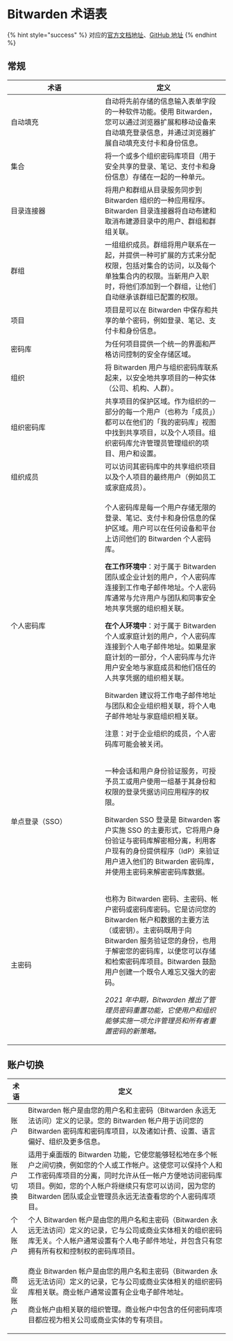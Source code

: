 # Bitwarden 术语表

{% hint style="success" %}
对应的[官方文档地址](https://bitwarden.com/help/article/bitwarden-glossary/)、[GitHub 地址](https://github.com/bitwarden/help/blob/master/\_articles/miscellaneous/bitwarden-glossary.md)
{% endhint %}

## 常规 <a href="#general" id="general"></a>

<table><thead><tr><th width="201.29673610383605">术语</th><th>定义</th></tr></thead><tbody><tr><td>自动填充</td><td>自动将先前存储的信息输入表单字段的一种软件功能。使用 Bitwarden，您可以通过浏览器扩展和移动设备来自动填充登录信息，并通过浏览器扩展自动填充支付卡和身份信息。</td></tr><tr><td>集合</td><td>将一个或多个组织密码库项目（用于安全共享的登录、笔记、支付卡和身份信息）存储在一起的一种单元。</td></tr><tr><td>目录连接器</td><td>将用户和群组从目录服务同步到 Bitwarden 组织的一种应用程序。Bitwarden 目录连接器将自动布建和取消布建源目录中的用户、群组和群组关联。</td></tr><tr><td>群组</td><td>一组组织成员。群组将用户联系在一起，并提供一种可扩展的方式来分配权限，包括对集合的访问，以及每个单独集合内的权限。当新用户入职时，将他们添加到一个群组，让他们自动继承该群组已配置的权限。</td></tr><tr><td>项目</td><td>项目是可以在 Bitwarden 中保存和共享的单个密码，例如登录、笔记、支付卡和身份信息。</td></tr><tr><td>密码库</td><td>为任何项目提供一个统一的界面和严格访问控制的安全存储区域。</td></tr><tr><td>组织</td><td>将 Bitwarden 用户与组织密码库联系起来，以安全地共享项目的一种实体（公司、机构、人群）。</td></tr><tr><td>组织密码库</td><td>共享项目的保护区域。作为组织的一部分的每一个用户（也称为「成员」）都可以在他们的「我的密码库」视图中找到共享项目，以及个人项目。组织密码库允许管理员管理组织的项目、用户和设置。</td></tr><tr><td>组织成员</td><td>可以访问其密码库中的共享组织项目以及个人项目的最终用户（例如员工或家庭成员）。</td></tr><tr><td>个人密码库</td><td><p>个人密码库是每一个用户存储无限的登录、笔记、支付卡和身份信息的保护区域。用户可以在任何设备和平台上访问他们的 Bitwarden 个人密码库。</p><p><strong>在工作环境中</strong>：对于属于 Bitwarden 团队或企业计划的用户，个人密码库连接到工作电子邮件地址。个人密码库通常与允许用户与团队和同事安全地共享凭据的组织相关联。</p><p><strong>在个人环境中</strong>：对于属于 Bitwarden 个人或家庭计划的用户，个人密码库连接到个人电子邮件地址。如果是家庭计划的一部分，个人密码库与允许用户安全地与家庭成员和他们信任的人共享凭据的组织相关联。</p><p>Bitwarden 建议将工作电子邮件地址与团队和企业组织相关联，将个人电子邮件地址与家庭组织相关联。</p><p>注意：对于企业组织的成员，个人密码库可能会被关闭。</p></td></tr><tr><td>单点登录（SSO）</td><td><p>一种会话和用户身份验证服务，可授予员工或用户使用一组基于其身份和权限的登录凭据访问应用程序的权限。</p><p>Bitwarden SSO 登录是 Bitwarden 客户实施 SSO 的主要形式，它将用户身份验证与密码库解密相分离，利用客户现有的身份提供程序（IdP）来验证用户进入他们的 Bitwarden 密码库，并使用主密码来解密密码库数据。</p></td></tr><tr><td>主密码</td><td><p>也称为 Bitwarden 密码、主密码、帐户密码或密码库密码。它是访问您的 Bitwarden 帐户和数据的主要方法（或密钥）。主密码既用于向 Bitwarden 服务验证您的身份，也用于解密您的密码库，以便您可以存储和检索密码库项目。Bitwarden 鼓励用户创建一个既令人难忘又强大的密码。</p><p><em>2021 年中期，Bitwarden 推出了管理员密码重置功能，它使用户和组织能够实施一项允许管理员和所有者重置密码的新策略。</em></p></td></tr></tbody></table>

## 账户切换 <a href="#account-switching" id="account-switching"></a>

| 术语   | 定义                                                                                                                                                      |
| ---- | ------------------------------------------------------------------------------------------------------------------------------------------------------- |
| 账户   | Bitwarden 帐户是由您的用户名和主密码（Bitwarden 永远无法访问）定义的记录。您的 Bitwarden 帐户用于访问您的 Bitwarden 密码库和密码库项目，以及诸如计费、设置、语言偏好、组织及更多信息。                                        |
| 账户切换 | 适用于桌面版的 Bitwarden 功能，它使您能够轻松地在多个帐户之间切换，例如您的个人或工作帐户。这使您可以保持个人和工作密码库项目的分离，同时允许从任一帐户方便地访问密码库项目。例如，您的个人帐户将继续只有您可以访问，因为您的 Bitwarden 团队或企业管理员永远无法查看您的个人密码库项目。 |
| 个人账户 | 个人 Bitwarden 帐户是由您的用户名和主密码（Bitwarden 永远无法访问）定义的记录，它与公司或商业实体相关的组织密码库无关。个人帐户通常设置有个人电子邮件地址，并包含只有您拥有所有权和控制权的密码库项目。                                          |
| 商业账户 | <p>商业 Bitwarden 帐户是由您的用户名和主密码（Bitwarden 永远无法访问）定义的记录，它与公司或商业实体相关的组织密码库相关联。商业帐户通常设置有企业电子邮件地址。</p><p>商业帐户由相关联的组织管理。商业帐户中包含的任何密码库项目都应视为相关公司或商业实体的专有项目。</p> |
